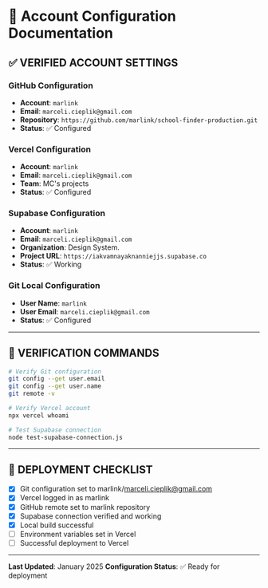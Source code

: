# 🔐 Account Configuration Documentation

## ✅ **VERIFIED ACCOUNT SETTINGS**

### **GitHub Configuration**
- **Account**: `marlink`
- **Email**: `marceli.cieplik@gmail.com`
- **Repository**: `https://github.com/marlink/school-finder-production.git`
- **Status**: ✅ Configured

### **Vercel Configuration**
- **Account**: `marlink`
- **Email**: `marceli.cieplik@gmail.com`
- **Team**: MC's projects
- **Status**: ✅ Configured

### **Supabase Configuration**
- **Account**: `marlink`
- **Email**: `marceli.cieplik@gmail.com`
- **Organization**: Design System.
- **Project URL**: `https://iakvamnayaknanniejjs.supabase.co`
- **Status**: ✅ Working

### **Git Local Configuration**
- **User Name**: `marlink`
- **User Email**: `marceli.cieplik@gmail.com`
- **Status**: ✅ Configured

---

## 🔄 **VERIFICATION COMMANDS**

```bash
# Verify Git configuration
git config --get user.email
git config --get user.name
git remote -v

# Verify Vercel account
npx vercel whoami

# Test Supabase connection
node test-supabase-connection.js
```

---

## 📝 **DEPLOYMENT CHECKLIST**

- [x] Git configuration set to marlink/marceli.cieplik@gmail.com
- [x] Vercel logged in as marlink
- [x] GitHub remote set to marlink repository
- [x] Supabase connection verified and working
- [x] Local build successful
- [ ] Environment variables set in Vercel
- [ ] Successful deployment to Vercel

---

**Last Updated**: January 2025
**Configuration Status**: ✅ Ready for deployment